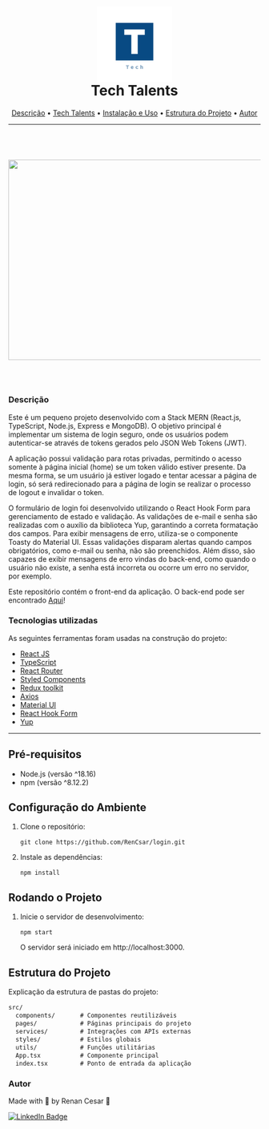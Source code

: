 <h1 align="center">
 <img align="center" width="150" height="150" src="public/favicon.png"><br>
 Tech Talents</a>
</h1>

<p align="center">
 <a href="#Descrição">Descrição</a> •
 <a href="#Tecnologias">Tech Talents</a> •
 <a href="#instalacao">Instalação e Uso</a> •
 <a href="#estrutura">Estrutura do Projeto</a> •
 <a href="#autor">Autor</a>
</p>

---

<br>

<h1 align="center">  
  <p align="center">
  <img width="800" height="400" src="public/login.gif"><br><br>
</p>

</h1>

<a id="Descrição"></a>
### Descrição

Este é um pequeno projeto desenvolvido com a Stack MERN (React.js, TypeScript, Node.js, Express e MongoDB). O objetivo principal é implementar um sistema de login seguro, onde os usuários podem autenticar-se através de tokens gerados pelo JSON Web Tokens (JWT).

A aplicação possui validação para rotas privadas, permitindo o acesso somente à página inicial (home) se um token válido estiver presente. Da mesma forma, se um usuário já estiver logado e tentar acessar a página de login, só será redirecionado para a página de login se realizar o processo de logout e invalidar o token.

O formulário de login foi desenvolvido utilizando o React Hook Form para gerenciamento de estado e validação. As validações de e-mail e senha são realizadas com o auxílio da biblioteca Yup, garantindo a correta formatação dos campos. Para exibir mensagens de erro, utiliza-se o componente Toasty do Material UI. Essas validações disparam alertas quando campos obrigatórios, como e-mail ou senha, não são preenchidos. Além disso, são capazes de exibir mensagens de erro vindas do back-end, como quando o usuário não existe, a senha está incorreta ou ocorre um erro no servidor, por exemplo.

Este repositório contém o front-end da aplicação. O back-end pode ser encontrado [Aqui](https://github.com/RenCsar/API-login)!

<a id="Tecnologias"></a>
### Tecnologias utilizadas

As seguintes ferramentas foram usadas na construção do projeto:

- [React JS](https://reactjs.org/)
- [TypeScript](https://www.typescriptlang.org/)
- [React Router](https://reactrouter.com/)
- [Styled Components](https://styled-components.com/)
- [Redux toolkit](https://redux-toolkit.js.org/)
- [Axios](https://axios-http.com/ptbr/docs/intro)
- [Material UI](https://mui.com/material-ui/getting-started/overview/)
- [React Hook Form](https://www.react-hook-form.com/)
- [Yup](https://github.com/jquense/yup)

---

<a id="instalacao"></a>
## Pré-requisitos

- Node.js (versão ^18.16)
- npm (versão ^8.12.2)

## Configuração do Ambiente

1. Clone o repositório:

   ```shell
   git clone https://github.com/RenCsar/login.git
   ```

2. Instale as dependências:

   ```shell
   npm install
   ```

## Rodando o Projeto

1. Inicie o servidor de desenvolvimento:

   ```shell
   npm start
   ```

   O servidor será iniciado em http://localhost:3000.

<a id="estrutura"></a>
## Estrutura do Projeto

Explicação da estrutura de pastas do projeto:

```
src/
  components/       # Componentes reutilizáveis
  pages/            # Páginas principais do projeto
  services/         # Integrações com APIs externas
  styles/           # Estilos globais
  utils/            # Funções utilitárias
  App.tsx           # Componente principal
  index.tsx         # Ponto de entrada da aplicação
```

### Autor

Made with 💜 by Renan Cesar 👋

[![LinkedIn Badge](https://img.shields.io/badge/-Renan_Cesar-blue?style=flat-square&logo=Linkedin&logoColor=white&link=https://www.linkedin.com/in/renan-cesar/)](https://www.linkedin.com/in/renan-cesar/)
